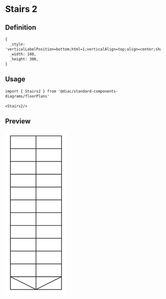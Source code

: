 # Stairs 2

## Definition

```
{
  _style: 'verticalLabelPosition=bottom;html=1;verticalAlign=top;align=center;shape=mxgraph.floorplan.stairs;direction=south;',
  _width: 100,
  _height: 300,
}
```

## Usage

```
import { Stairs2 } from '@diac/standard-components-diagrams/floorPlans'

<Stairs2/>
```

## Preview

<img src="./stairs-2.png" width="200"/>
